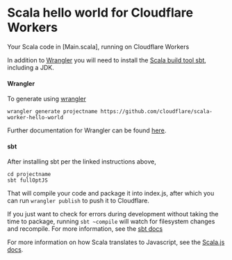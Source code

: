 # Scala hello world for Cloudflare Workers

Your Scala code in [Main.scala], running on Cloudflare Workers

In addition to [Wrangler](https://github.com/cloudflare/wrangler) you will need to install the [Scala build tool sbt](https://www.scala-sbt.org/1.x/docs/Setup.html), including a JDK.

#### Wrangler

To generate using [wrangler](https://github.com/cloudflare/wrangler)

```
wrangler generate projectname https://github.com/cloudflare/scala-worker-hello-world
```

Further documentation for Wrangler can be found [here](https://developers.cloudflare.com/workers/tooling/wrangler).

#### sbt

After installing sbt per the linked instructions above,

```
cd projectname
sbt fullOptJS
```

That will compile your code and package it into index.js, after which you can run `wrangler publish` to push it to Cloudflare.

If you just want to check for errors during development without taking the time to package, running `sbt ~compile` will watch for filesystem changes and recompile.  For more information, see the [sbt docs](https://www.scala-sbt.org/1.x/docs/sbt-by-example.html)

For more information on how Scala translates to Javascript, see the [Scala.js docs](https://www.scala-js.org/doc/).